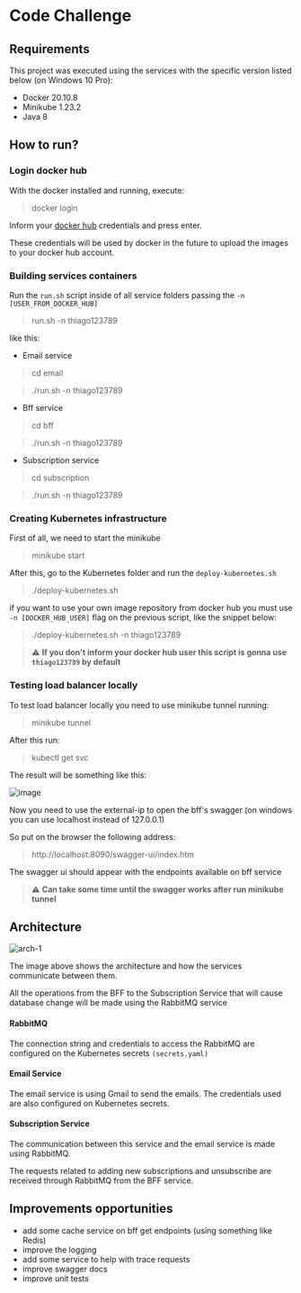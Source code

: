 # Code Challenge

## Requirements

This project was executed using the services with the specific version listed below (on Windows 10 Pro):

- Docker 20.10.8
- Minikube 1.23.2
- Java 8

## How to run?

### Login docker hub

With the docker installed and running, execute:

> docker login

Inform your [docker hub](http://hub.docker.com) credentials and press enter.

These credentials will be used by docker in the future to upload the images to your docker hub account.

### Building services containers

Run the ```run.sh``` script inside of all service folders passing the ```-n [USER_FROM_DOCKER_HUB]```

> run.sh -n thiago123789

like this:

- Email service
> cd email 

> ./run.sh -n thiago123789

- Bff service
> cd bff

> ./run.sh -n thiago123789

- Subscription service
> cd subscription

> ./run.sh -n thiago123789

### Creating Kubernetes infrastructure

First of all, we need to start the minikube

> minikube start

After this, go to the Kubernetes folder and run the ```deploy-kubernetes.sh``` 

> ./deploy-kubernetes.sh

if you want to use your own image repository from docker hub you must use ```-n [DOCKER_HUB_USER]``` flag on the previous script, like the snippet below:

> ./deploy-kubernetes.sh -n thiago123789

> :warning: **If you don't inform your docker hub user this script is gonna use ```thiago123789``` by default**

### Testing load balancer locally

To test load balancer locally you need to use minikube tunnel running:

> minikube tunnel

After this run:

> kubectl get svc

The result will be something like this: 

![image](https://user-images.githubusercontent.com/11702372/134815250-851a3faf-5619-4b8f-b2e0-e8412fc2a9b8.png)

Now you need to use the external-ip to open the bff's swagger (on windows you can use localhost instead of 127.0.0.1)

So put on the browser the following address:

> http://localhost:8090/swagger-ui/index.htm

The swagger ui should appear with the endpoints available on bff service

> :warning: **Can take some time until the swagger works after run minikube tunnel**

## Architecture

![arch-1](https://user-images.githubusercontent.com/11702372/134814297-f234a8d6-a29e-45a7-9e9d-91970c4b6279.png)

The image above shows the architecture and how the services communicate between them.

All the operations from the BFF to the Subscription Service that will cause database change will be made using the RabbitMQ service

#### RabbitMQ

The connection string and credentials to access the RabbitMQ are configured on the Kubernetes secrets ```(secrets.yaml)```

#### Email Service

The email service is using Gmail to send the emails.
The credentials used are also configured on Kubernetes secrets.

#### Subscription Service

The communication between this service and the email service is made using RabbitMQ.

The requests related to adding new subscriptions and unsubscribe are received through RabbitMQ from the BFF service. 

## Improvements opportunities
- add some cache service on bff get endpoints (using something like Redis)
- improve the logging
- add some service to help with trace requests
- improve swagger docs
- improve unit tests
